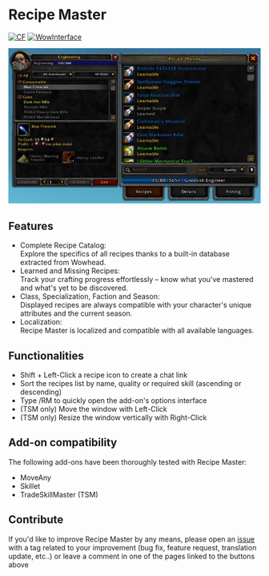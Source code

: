 # Recipe Master
[![CF](https://img.shields.io/badge/Download-CurseForge-orange)](https://www.curseforge.com/wow/addons/recipe-master) [![WowInterface](https://img.shields.io/badge/Download-WoWInterface%20(Vanilla)-blue)](https://www.wowinterface.com/downloads/info26701-RecipeMasterVanilla.html)

![Main Window](/Images/Main_Window.jpg)

## Features
* Complete Recipe Catalog:\
  Explore the specifics of all recipes thanks to a built-in database extracted from Wowhead.
* Learned and Missing Recipes:\
  Track your crafting progress effortlessly – know what you've mastered and what's yet to be discovered.
* Class, Specialization, Faction and Season:\
  Displayed recipes are always compatible with your character's unique attributes and the current season.
* Localization:\
  Recipe Master is localized and compatible with all available languages.

## Functionalities
* Shift + Left-Click a recipe icon to create a chat link
* Sort the recipes list by name, quality or required skill (ascending or descending)
* Type /RM to quickly open the add-on's options interface
* (TSM only) Move the window with Left-Click
* (TSM only) Resize the window vertically with Right-Click

## Add-on compatibility
The following add-ons have been thoroughly tested with Recipe Master:
* MoveAny
* Skillet
* TradeSkillMaster (TSM)

## Contribute
If you'd like to improve Recipe Master by any means, please open an [issue](https://github.com/BrenoLudgero/Recipe_Master/issues "Issues Tab") with a tag related to your improvement (bug fix, feature request, translation update, etc..) or leave a comment in one of the pages linked to the buttons above
